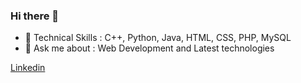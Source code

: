 ### Hi there 👋

- 🌱 Technical Skills : C++, Python, Java, HTML, CSS, PHP, MySQL
- 💬 Ask me about : Web Development and Latest technologies

[Linkedin](https://www.linkedin.com/in/revatipatil/)
  

<!--
**patilrevati/patilrevati** is a ✨ _special_ ✨ repository because its `README.md` (this file) appears on your GitHub profile.

Here are some ideas to get you started:

- 🔭 I’m currently working on ...
- 🌱 I’m currently learning ...
- 👯 I’m looking to collaborate on ...
- 🤔 I’m looking for help with ...
- 💬 Ask me about ...
- 📫 How to reach me: ...
- 😄 Pronouns: ...
- ⚡ Fun fact: ...
-->
